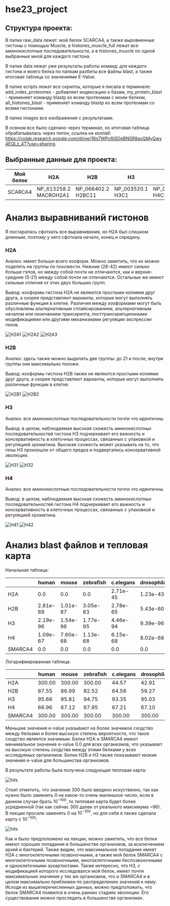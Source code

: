 # hse23_project
## Структура проекта:

В папке raw_data лежат: мой белок SCARCA4, а также выровненные гистоны с помощью Muscle, в histones_muscle_full лежат все аминокислотные последовательности, а в histones_muscle по одной выбранные мной для каждого гистона.

В папке data лежат уже результаты работы команд: для каждого гистона и моего белка по папкам разбиты все файлы blast, а также итоговая таблица со значениями E-Value.

В папке scripts лежат все скрипты, которые я писала в терминале: add_index_proteomes - добавляет индексацию к базам, my_protein_blast - применяет команду blastp ко всем протеомам с моим белком, all_histones_blast - применяет команду blastp ко всем протеомам со всеми гистонами. 

В папке images все изображения с результатами. 

В освном все было сделано через терминал, но итоговая таблица обрабатывалась через питон, ссылка на коллаб: https://colab.research.google.com/drive/16n7WPc6iSDeBNSR8ayQMyQwv4EQLz_4T?usp=sharing. 

## Выбранные данные для проекта:
| Мой белок | H2A | H2B | H3 | H4 |
|-----------|-----|-----|----|----|
|    SCARCA4   | NP_613258.2 MACROH2A1    |   NP_066402.2 H2BC11  |  NP_003520.1 H3C1  |   NP_003529.1 H4C1 |

# Анализ выравниваний гистонов
Я постаралась сфоткать все выравнивания, но H2A был слишком длинным, поэтому у него сфоткала начало, конец и середину.
### H2A
Анализ: имеет больше всего изоформ. Можно заметить, что их можно поделить на группы по похожести. Нижние (28-42) имеют сильно больше гэпов, но между собой почти не отличаются, как и верхне-средние (5-21) между собой почти не отличаются. Остальные же имеют сильные отличия от этих двух больших групп. 

Вывод: изоформы гистона H2A не являются простыми копиями друг друга, а скорее представляют варианты, которые могут выполнять различные функции в клетке. Различия между изоформами могут быть обусловлены альтернативным сплайсированием, альтернативным началом или окончанием транскрипта, посттранскрипционными модификациями или другими механизмами регуляции экспрессии генов.

![H2A1](images/H2A1.png)
![H2A2](images/H2A2.png)
![H2A3](images/H2A3.png)
### H2B
Анализ: здесь также можно выделить две группы: до 21 и после, внутри группы они максимально похожи. 

Вывод: изоформы гистона H2B также не являются простыми копиями друг друга, а скорее представляют варианты, которые могут выполнять различные функции в клетке.

![H2B1](images/H2B1.png)
![H2B2](images/H2B2.png)
### H3
Анализ: все аминокислотные последовательности почти что идентичны. 

Вывод: в целом, наблюдаемая высокая схожесть аминокислотных последовательностей гистона H3 подчеркивает его важность и консервативность в клеточных процессах, связанных с упаковкой и регуляцией хроматина. Высокая схожесть может указывать на то, что гены H3 произошли от общего предка и подвергались консервативной эволюции. 

![H31](images/H31.png)
![H32](images/H32.png)
### H4
Анализ: все аминокислотные последовательности почти что идентичны. 

Вывод: в целом, наблюдаемая высокая схожесть аминокислотных последовательностей гистона H4 подчеркивает его важность и консервативность в клеточных процессах, связанных с упаковкой и регуляцией хроматина.

![H41](images/H41.png)
![H42](images/H42.png)


# Анализ blast файлов и тепловая карта
Начальная таблица:

|       | human    | mouse    | zebrafish    | c.elegans    | drosophila    | ciliate    | yeast    | methanocaldococcus    | thermococcus    | e.coli    | tuberculosis    |
|-------|----------|----------|--------------|--------------|---------------|------------|----------|-----------------------|-----------------|-----------|-----------------|
| H2A   | 0.0      | 0.0      | 0.0          | 2.71e-45     | 1.23e-43      | 3.44e-46   | 1.07e-45 | 1.2                   | 1.71e-07        | 1.18e-21  | 5.29e-09        |
| H2B   | 2.81e-88 | 1.01e-87 | 3.05e-83     | 2.78e-65     | 5.43e-60      | 6.56e-51   | 3.85e-60 | 1.7                   | 1.2             | 1.6       | 1.7             |
| H3    | 2.19e-96 | 1.54e-96 | 1.77e-95     | 4.46e-94     | 9.39e-96      | 8.41e-86   | 3.31e-87 | 0.034                 | 0.057           | 0.90      | 4.6             |
| H4    | 1.09e-67 | 7.60e-68 | 1.13e-68     | 6.15e-68     | 8.02e-68      | 1.96e-45   | 1.08e-52 | 8.22e-05              | 3.31e-05        | 1.3       | 0.069           |
| SMARCA4 | 0.0      | 0.0      | 0.0          | 0.0          | 0.0           | 0.0        | 0.0      | 0.39                  | 0.067           | 0.004     | 1.29e-53        |

Логарифмированная таблица:

|            | human  | mouse  | zebrafish | c.elegans | drosophila | ciliate | yeast  | methanocaldococcus | thermococcus | e.coli | tuberculosis |
|------------|--------|--------|-----------|-----------|------------|---------|--------|---------------------|--------------|--------|--------------|
| H2A        | 300.00 | 300.00 | 300.00    | 44.57     | 42.91      | 45.46   | 44.97  | 0.00                | 6.77         | 20.93  | 8.28         |
| H2B        | 87.55  | 86.99  | 82.52     | 64.56     | 59.27      | 50.18   | 59.41  | 0.00                | 0.00         | 0.00   | 0.00         |
| H3         | 95.66  | 95.81  | 94.75     | 93.35     | 95.03      | 85.08   | 86.48  | 1.47                | 1.24         | 0.05   | 0.00         |
| H4         | 66.96  | 67.12  | 67.95     | 67.21     | 67.10      | 44.71   | 51.97  | 4.08                | 4.48         | 0.00   | 1.16         |
| SMARCA4    | 300.00 | 300.00 | 300.00    | 300.00    | 300.00     | 300.00  | 300.00 | 0.41                | 1.17         | 2.40   | 52.89        |


Меньшие значения e-value указывают на более значимое сходство между белками и более высокую степень вероятности, что такое сходство является значимым. Белки H2A и SMARCA4 имеют минимальное значение e-value 0.0 для всех организмов, что указывает на высокую степень сходства между этими белками у всех исследуемых организмов. Белки H2B и H3 также показывают низкие значения e-value для большинства организмов.

В результате работы была получена следующая тепловая карта:

![hits](images/hits.png)

Стоит отметить, что значение 300 было введено искуственно, так как нужно было заменить 0 на какое-то очень маленькое число, если в данном случае брать $10^{-100}$, то тепловая карта будет более усредненной (так как сейчас 300 далек от реального максимума ~96). В лекции просили заменять 0 на $10^{-100}$, но для себя я также сделала карту с $10^{-100}$:

![hits](images/hits100.png)

Как и было предположено на лекции, можно заметить, что все белки имеют хорошие попадания в большенстве организмов, за исключением архей и бактерий. Также видим, что максимальное попадание имеет H2A с многоклеточными позвоночными, а также мой белок SMARCA4 с многоклеточными позвоночными, многоклеточными беспозвоночными и одноклеточными эукартиотами. Также интересно, что H3, с модификацией которого исследовался мой белок, имеет почти максимальные значения у тех же организмов, что и SMARCA4 и в целом максимально приближен по распределению значений к нему. Исходя из вышеперечисленных данных, можно предположить, что белок SMARCA4 появился в очень ранних стадиях эволюции. Его существование можно проследить в большенстве организмах. 